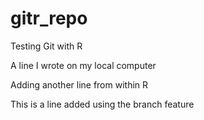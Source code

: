 # gitr_repo
Testing Git with R

A line I wrote on my local computer

Adding another line from within R

This is a line added using the branch feature